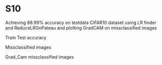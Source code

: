 # S10



Achieving 88.99% accuracy on testdata CIFAR10 dataset using LR finder and ReduceLROnPateau and plotting GradCAM on missclassified images

Train Test accuracy


Missclassified images


Grad_Cam missclassified images
